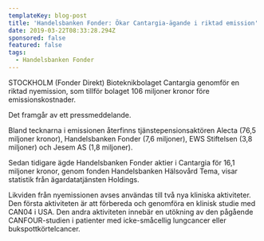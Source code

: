 ```yaml
---
templateKey: blog-post
title: 'Handelsbanken Fonder: Ökar Cantargia-ägande i riktad emission'
date: 2019-03-22T08:33:28.294Z
sponsored: false
featured: false
tags:
  - Handelsbanken Fonder
---
```

STOCKHOLM (Fonder Direkt) Bioteknikbolaget Cantargia genomför en riktad nyemission, som tillför bolaget 106 miljoner kronor före emissionskostnader.



Det framgår av ett pressmeddelande.



Bland tecknarna i emissionen återfinns tjänstepensionsaktören Alecta (76,5 miljoner kronor), Handelsbanken Fonder (7,6 miljoner), EWS Stiftelsen (3,8 miljoner) och Jesem AS (1,8 miljoner).



Sedan tidigare ägde Handelsbanken Fonder aktier i Cantargia för 16,1 miljoner kronor, genom fonden Handelsbanken Hälsovård Tema, visar statistik från ägardatatjänsten Holdings.



Likviden från nyemissionen avses användas till två nya kliniska aktiviteter. Den första aktiviteten är att förbereda och genomföra en klinisk studie med CAN04 i USA. Den andra aktiviteten innebär en utökning av den pågående CANFOUR-studien i patienter med icke-småcellig lungcancer eller bukspottkörtelcancer.
